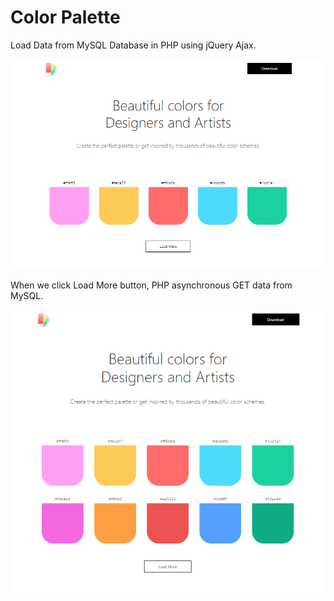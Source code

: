 # Color Palette
Load Data from MySQL Database in PHP using jQuery Ajax.

<img src="img/01.PNG">


When we click Load More button, PHP asynchronous GET data from MySQL.


<img src="img/02.PNG">
